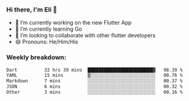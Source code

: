 ### Hi there, I'm Eli 👋
- 🔭 I’m currently working on the new Flutter App
- 🌱 I’m currently learning Go
- 🦄 I’m looking to collaborate with other flutter developers
- 😄 Pronouns: He/Him/His

### Weekly breakdown:
<!--START_SECTION:waka-->

```txt
Dart          32 hrs 39 mins  ████████████████████████▓   98.39 %
YAML          15 mins         ▒░░░░░░░░░░░░░░░░░░░░░░░░   00.76 %
Markdown      7 mins          ░░░░░░░░░░░░░░░░░░░░░░░░░   00.37 %
JSON          6 mins          ░░░░░░░░░░░░░░░░░░░░░░░░░   00.32 %
Other         3 mins          ░░░░░░░░░░░░░░░░░░░░░░░░░   00.16 %
```

<!--END_SECTION:waka-->
